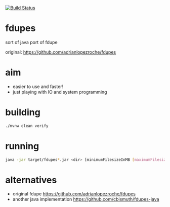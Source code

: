 [![Build Status](https://api.travis-ci.org/lkwg82/fdupes.java.svg?branch=master)](https://api.travis-ci.org/lkwg82/fdupes.java.svg?branch=master)

# fdupes
sort of java port of fdupe

original: https://github.com/adrianlopezroche/fdupes

# aim
- easier to use and faster!
- just playing with IO and system programming

# building

```bash
./mvnw clean verify
```

# running
```bash
java -jar target/fdupes*.jar <dir> [minimumFilesizeInMB [maximumFilesizeInMB]]
```
# alternatives
- original fdupe https://github.com/adrianlopezroche/fdupes
- another java implementation https://github.com/cbismuth/fdupes-java
